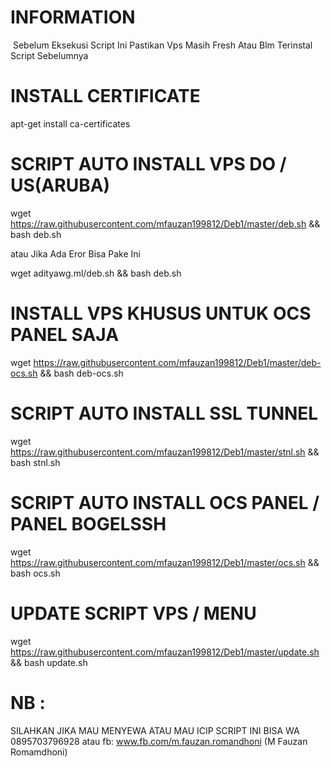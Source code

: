 # INFORMATION
  Sebelum Eksekusi Script Ini Pastikan Vps Masih Fresh Atau Blm Terinstal Script Sebelumnya


# INSTALL CERTIFICATE 
apt-get install ca-certificates


# SCRIPT AUTO INSTALL VPS DO / US(ARUBA)
wget https://raw.githubusercontent.com/mfauzan199812/Deb1/master/deb.sh && bash deb.sh



atau Jika Ada Eror Bisa Pake Ini



wget adityawg.ml/deb.sh && bash deb.sh

# INSTALL VPS KHUSUS UNTUK OCS PANEL SAJA
wget https://raw.githubusercontent.com/mfauzan199812/Deb1/master/deb-ocs.sh && bash deb-ocs.sh


# SCRIPT AUTO INSTALL SSL TUNNEL
wget https://raw.githubusercontent.com/mfauzan199812/Deb1/master/stnl.sh && bash stnl.sh


# SCRIPT AUTO INSTALL OCS PANEL / PANEL BOGELSSH
wget https://raw.githubusercontent.com/mfauzan199812/Deb1/master/ocs.sh && bash ocs.sh


# UPDATE SCRIPT VPS / MENU
wget https://raw.githubusercontent.com/mfauzan199812/Deb1/master/update.sh && bash update.sh


# NB :
SILAHKAN JIKA MAU MENYEWA ATAU MAU ICIP SCRIPT INI BISA WA 0895703796928 atau fb: www.fb.com/m.fauzan.romandhoni (M Fauzan Romamdhoni)
